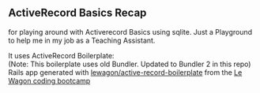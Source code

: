 ## ActiveRecord Basics Recap
for playing around with Activerecord Basics using sqlite. Just a Playground to help me in my job as a Teaching Assistant.

It uses ActiveRecord Boilerplate:<br />
(Note: This boilerplate uses old Bundler. Updated to Bundler 2 in this repo)<br />
Rails app generated with [lewagon/active-record-boilerplate](https://github.com/lewagon/active-record-boilerplate) from the [Le Wagon coding bootcamp](https://www.lewagon.com)
